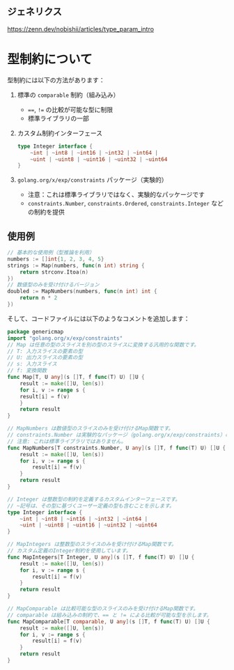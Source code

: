 ## ジェネリクス

https://zenn.dev/nobishii/articles/type_param_intro

# 型制約について

型制約には以下の方法があります：

1. 標準の `comparable` 制約（組み込み）
   - `==`, `!=` の比較が可能な型に制限
   - 標準ライブラリの一部

2. カスタム制約インターフェース
   ```go
   type Integer interface {
       ~int | ~int8 | ~int16 | ~int32 | ~int64 |
       ~uint | ~uint8 | ~uint16 | ~uint32 | ~uint64
   }
   ```

3. `golang.org/x/exp/constraints` パッケージ（実験的）
   - 注意：これは標準ライブラリではなく、実験的なパッケージです
   - `constraints.Number`, `constraints.Ordered`, `constraints.Integer` などの制約を提供

## 使用例
```go
// 基本的な使用例（型推論を利用）
numbers := []int{1, 2, 3, 4, 5}
strings := Map(numbers, func(n int) string {
    return strconv.Itoa(n)
})
// 数値型のみを受け付けるバージョン
doubled := MapNumbers(numbers, func(n int) int {
    return n * 2
})
```

そして、コードファイルには以下のようなコメントを追加します：

```go
package genericmap
import "golang.org/x/exp/constraints"
// Map は任意の型のスライスを別の型のスライスに変換する汎用的な関数です。
// T: 入力スライスの要素の型
// U: 出力スライスの要素の型
// s: 入力スライス
// f: 変換関数
func Map[T, U any](s []T, f func(T) U) []U {
    result := make([]U, len(s))
    for i, v := range s {
    result[i] = f(v)
    }
    return result
}

// MapNumbers は数値型のスライスのみを受け付けるMap関数です。
// constraints.Number は実験的なパッケージ（golang.org/x/exp/constraints）の型制約です。
// 注意: これは標準ライブラリではありません。
func MapNumbers[T constraints.Number, U any](s []T, f func(T) U) []U {
    result := make([]U, len(s))
    for i, v := range s {
        result[i] = f(v)
    }
    return result
}

// Integer は整数型の制約を定義するカスタムインターフェースです。
// ~記号は、その型に基づくユーザー定義の型も含むことを示します。
type Integer interface {
    ~int | ~int8 | ~int16 | ~int32 | ~int64 |
    ~uint | ~uint8 | ~uint16 | ~uint32 | ~uint64
}

// MapIntegers は整数型のスライスのみを受け付けるMap関数です。
// カスタム定義のInteger制約を使用しています。
func MapIntegers[T Integer, U any](s []T, f func(T) U) []U {
    result := make([]U, len(s))
    for i, v := range s {
        result[i] = f(v)
    }
    return result
}

// MapComparable は比較可能な型のスライスのみを受け付けるMap関数です。
// comparable は組み込みの制約で、== と != による比較が可能な型を示します。
func MapComparable[T comparable, U any](s []T, f func(T) U) []U {
    result := make([]U, len(s))
    for i, v := range s {
        result[i] = f(v)
    }
    return result
}
```
